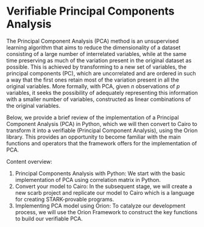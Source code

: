 # **Verifiable Principal Components Analysis**

The Principal Component Analysis (PCA) method is an unsupervised learning algorithm that aims to reduce the dimensionality of a dataset consisting of a large number of interrelated variables, while at the same time preserving as much of the variation present in the original dataset as possible. This is achieved by transforming to a new set of variables, the principal components (PC), which are uncorrelated and are ordered in such a way that the first ones retain most of the variation present in all the original variables. More formally, with PCA, given $n$ observations of $p$ variables, it seeks the possibility of adequately representing this information with a smaller number of variables, constructed as linear combinations of the original variables.

Below, we provide a brief review of the implementation of a Principal Component Analysis (PCA) in Python, which we will then convert to Cairo to transform it into a verifiable (Principal Component Analysis), using the Orion library. This provides an opportunity to become familiar with the main functions and operators that the framework offers for the implementation of PCA.

Content overview:

1. Principal Components Analysis with Python: We start with the basic implementation of PCA using correlation matrix in Python.
2. Convert your model to Cairo: In the subsequent stage, we will create a new scarb project and replicate our model to Cairo which is a language for creating STARK-provable programs.
3. Implementing PCA model using Orion: To catalyze our development process, we will use the Orion Framework to construct the key functions to build our verifiable PCA.